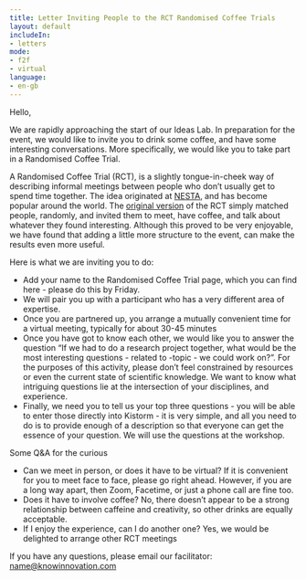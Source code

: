 ```yaml
---
title: Letter Inviting People to the RCT Randomised Coffee Trials
layout: default
includeIn: 
- letters
mode:
- f2f
- virtual
language:
- en-gb
---
```

Hello,

We are rapidly approaching the start of our Ideas Lab. In preparation for the event, we would like to invite you to drink some coffee, and have some interesting conversations. More specifically, we would like you to take part in a Randomised Coffee Trial.

A Randomised Coffee Trial (RCT), is a slightly tongue-in-cheek way of describing informal meetings between people who don’t usually get to spend time together. The idea originated at [NESTA](https://www.nesta.org.uk), and has become popular around the world. The [original version](https://www.nesta.org.uk/blog/institutionalising-serendipity-via-productive-coffee-breaks/) of the RCT simply matched people, randomly, and invited them to meet, have coffee, and talk about whatever they found interesting. Although this proved to be very enjoyable, we have found that adding a little more structure to the event, can make the results even more useful.

Here is what we are inviting you to do:
 * Add your name to the Randomised Coffee Trial page, which you can find here  - please do this by Friday.
 * We will pair you up with a participant who has a very different area of expertise.
 * Once you are partnered up, you arrange a mutually convenient time for a virtual meeting, typically for about 30-45 minutes
 * Once you have got to know each other, we would like you to answer the question “If we had to do a research project together, what would be the most interesting questions - related to -topic -  we could work on?”. For the purposes of this activity, please don’t feel constrained by resources or even the current state of scientific knowledge. We want to know what intriguing questions lie at the intersection of your disciplines, and experience.
 * Finally, we need you to tell us your top three questions - you will be able to enter those directly into Kistorm - it is very simple, and all you need to do is to provide enough of a description so that everyone can get the essence of your question. We will use the questions at the workshop.

Some Q&A for the curious
 * Can we meet in person, or does it have to be virtual? If it is convenient for you to meet face to face, please go right ahead. However, if you are a long way apart, then Zoom, Facetime, or just a phone call are fine too.
 * Does it have to involve coffee? No, there doesn’t appear to be a strong relationship between caffeine and creativity, so other drinks are equally acceptable.
 * If I enjoy the experience, can I do another one? Yes, we would be delighted to arrange other RCT meetings

If you have any questions, please email our facilitator:
name@knowinnovation.com